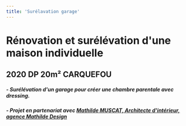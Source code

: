 ```yaml
---
title: 'Surélavation garage'
---
```


# **Rénovation et surélévation d'une maison individuelle**
## 2020 DP 20m² CARQUEFOU

##### - Surélévation d'un garage pour créer une chambre parentale avec dressing.

##### - Projet en partenariat avec [Mathilde MUSCAT, Architecte d'intérieur, agence Mathilde Design](https://www.mathilde-design.fr/)
